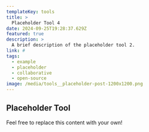 ```yaml
---
templateKey: tools
title: >
  Placeholder Tool 4
date: 2024-09-25T19:28:37.629Z
featured: true
description: >
  A brief description of the placeholder tool 2.
link: #
tags:
  - example
  - placeholder
  - collaborative
  - open-source
image: /media/tools__placeholder-post-1200x1200.png
---
```


## Placeholder Tool

Feel free to replace this content with your own!
